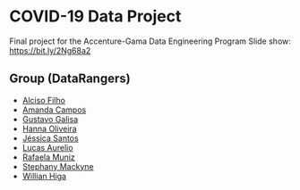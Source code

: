 # COVID-19 Data Project

Final project for the Accenture-Gama Data Engineering Program
Slide show: https://bit.ly/2Ng68a2

## Group (DataRangers)

* [Alciso Filho](https://github.com/alciso)
* [Amanda Campos](https://github.com/acdesantana)
* [Gustavo Galisa](https://github.com/gustavogalisa)
* [Hanna Oliveira](https://github.com/hannazita)
* [Jéssica Santos](https://github.com/JesssySantos)
* [Lucas Aurelio](https://github.com/LucasAurelio)
* [Rafaela Muniz](https://github.com/Rafamtonetto)
* [Stephany Mackyne](https://github.com/stephanymackyne)
* [Willian Higa](https://github.com/willhiga)


